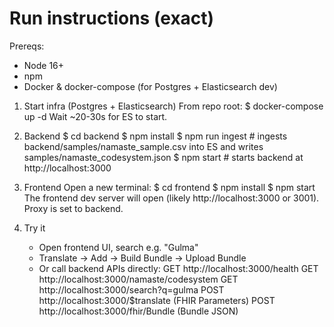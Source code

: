 # Run instructions (exact)

Prereqs:
- Node 16+
- npm
- Docker & docker-compose (for Postgres + Elasticsearch dev)

1) Start infra (Postgres + Elasticsearch)
   From repo root:
   $ docker-compose up -d
   Wait ~20-30s for ES to start.

2) Backend
   $ cd backend
   $ npm install
   $ npm run ingest    # ingests backend/samples/namaste_sample.csv into ES and writes samples/namaste_codesystem.json
   $ npm start         # starts backend at http://localhost:3000

3) Frontend
   Open a new terminal:
   $ cd frontend
   $ npm install
   $ npm start
   The frontend dev server will open (likely http://localhost:3000 or 3001). Proxy is set to backend.

4) Try it
   - Open frontend UI, search e.g. "Gulma"
   - Translate → Add → Build Bundle → Upload Bundle
   - Or call backend APIs directly:
     GET http://localhost:3000/health
     GET http://localhost:3000/namaste/codesystem
     GET http://localhost:3000/search?q=gulma
     POST http://localhost:3000/$translate (FHIR Parameters)
     POST http://localhost:3000/fhir/Bundle (Bundle JSON)

